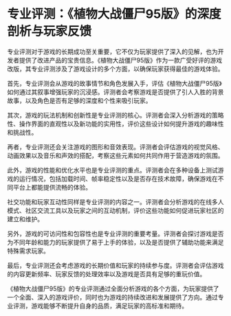 # 专业评测：《植物大战僵尸95版》的深度剖析与玩家反馈

专业评测对于游戏的长期成功至关重要，它不仅为玩家提供了深入的见解，也为开发者提供了改进产品的宝贵信息。《植物大战僵尸95版》作为一款广受好评的游戏改版，其专业评测涉及了游戏设计的多个方面，以确保玩家获得最佳的游戏体验。

首先，专业评测会从游戏的故事情节和角色发展入手，评估《植物大战僵尸95版》如何通过其叙事增强玩家的沉浸感。评测者会考察游戏是否提供了引人入胜的背景故事，以及角色是否有足够的深度和个性来吸引玩家。

其次，游戏的玩法机制和创新性是专业评测的核心。评测者会深入分析游戏的策略性、操作界面的直观性以及新功能的实用性，评价这些设计如何提升游戏的趣味性和挑战性。

再者，专业评测还会关注游戏的图形和音效表现。评测者会评估游戏的视觉风格、动画效果以及音乐和声效的搭配，考察这些元素如何共同作用于营造游戏的氛围。

此外，游戏的性能和优化水平也是专业评测的重点。评测者会在多种设备上测试游戏的运行情况，包括加载时间、帧率稳定性以及是否存在技术故障，确保游戏在不同平台上都能提供流畅的体验。

社交功能和玩家互动性同样是专业评测的内容之一。评测者会分析游戏的在线多人模式、社区交流工具以及玩家之间的互动机制，评价这些功能如何促进玩家社区的建立和维护。

另外，游戏的可访问性和包容性也是专业评测的重要考量。评测者会探讨游戏是否为不同年龄和能力的玩家提供了易于上手的体验，以及是否提供了辅助功能来满足特殊需求玩家。

最后，专业评测还会考虑游戏的长期价值和玩家的持续参与度。评测者会评估游戏的内容更新频率、玩家反馈的处理效率以及游戏是否具有足够的重玩价值。

《植物大战僵尸95版》的专业评测通过全面分析游戏的各个方面，为玩家提供了一个全面、深入的游戏评价，同时也为游戏的持续改进和发展提供了方向。通过专业评测，游戏能够不断提升自身的品质，满足玩家的高标准和期待。